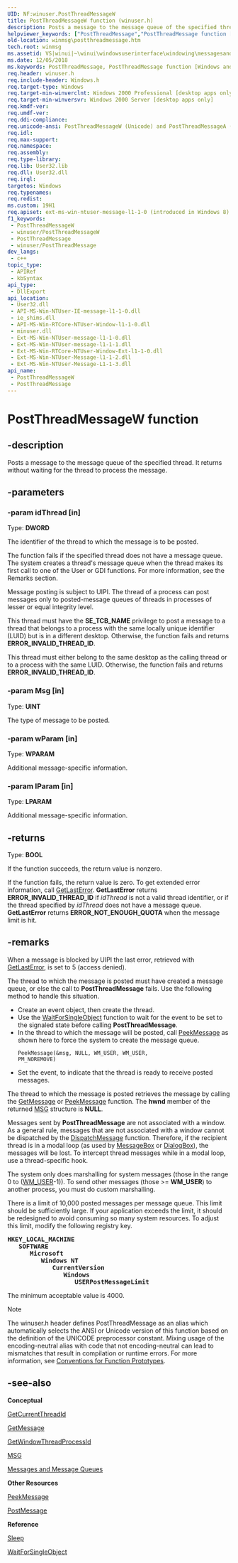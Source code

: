 ```yaml
---
UID: NF:winuser.PostThreadMessageW
title: PostThreadMessageW function (winuser.h)
description: Posts a message to the message queue of the specified thread. It returns without waiting for the thread to process the message.
helpviewer_keywords: ["PostThreadMessage","PostThreadMessage function [Windows and Messages]","PostThreadMessageA","PostThreadMessageW","_win32_PostThreadMessage","_win32_postthreadmessage_cpp","winmsg.postthreadmessage","winui._win32_postthreadmessage","winuser/PostThreadMessage","winuser/PostThreadMessageA","winuser/PostThreadMessageW"]
old-location: winmsg\postthreadmessage.htm
tech.root: winmsg
ms.assetid: VS|winui|~\winui\windowsuserinterface\windowing\messagesandmessagequeues\messagesandmessagequeuesreference\messagesandmessagequeuesfunctions\postthreadmessage.htm
ms.date: 12/05/2018
ms.keywords: PostThreadMessage, PostThreadMessage function [Windows and Messages], PostThreadMessageA, PostThreadMessageW, _win32_PostThreadMessage, _win32_postthreadmessage_cpp, winmsg.postthreadmessage, winui._win32_postthreadmessage, winuser/PostThreadMessage, winuser/PostThreadMessageA, winuser/PostThreadMessageW
req.header: winuser.h
req.include-header: Windows.h
req.target-type: Windows
req.target-min-winverclnt: Windows 2000 Professional [desktop apps only]
req.target-min-winversvr: Windows 2000 Server [desktop apps only]
req.kmdf-ver: 
req.umdf-ver: 
req.ddi-compliance: 
req.unicode-ansi: PostThreadMessageW (Unicode) and PostThreadMessageA (ANSI)
req.idl: 
req.max-support: 
req.namespace: 
req.assembly: 
req.type-library: 
req.lib: User32.lib
req.dll: User32.dll
req.irql: 
targetos: Windows
req.typenames: 
req.redist: 
ms.custom: 19H1
req.apiset: ext-ms-win-ntuser-message-l1-1-0 (introduced in Windows 8)
f1_keywords:
 - PostThreadMessageW
 - winuser/PostThreadMessageW
 - PostThreadMessage
 - winuser/PostThreadMessage
dev_langs:
 - c++
topic_type:
 - APIRef
 - kbSyntax
api_type:
 - DllExport
api_location:
 - User32.dll
 - API-MS-Win-NTUser-IE-message-l1-1-0.dll
 - ie_shims.dll
 - API-MS-Win-RTCore-NTUser-Window-l1-1-0.dll
 - minuser.dll
 - Ext-MS-Win-NTUser-message-l1-1-0.dll
 - Ext-MS-Win-NTUser-message-l1-1-1.dll
 - Ext-MS-Win-RTCore-NTUser-Window-Ext-l1-1-0.dll
 - Ext-MS-Win-NTUser-Message-l1-1-2.dll
 - Ext-MS-Win-NTUser-Message-L1-1-3.dll
api_name:
 - PostThreadMessageW
 - PostThreadMessage
---
```


# PostThreadMessageW function


## -description

Posts a message to the message queue of the specified thread. It returns without waiting for the thread to process the message.

## -parameters

### -param idThread [in]

Type: <b>DWORD</b>

The identifier of the thread to which the message is to be posted.

The function fails if the specified thread does not have a message queue. The system creates a thread's message queue when the thread makes its first call to one of the User or GDI functions. For more information, see the Remarks section.

Message posting is subject to UIPI. The thread of a process can post messages only to posted-message queues of threads in processes of lesser or equal integrity level.

 This thread must have the <b>SE_TCB_NAME</b> privilege to post a message to a thread that belongs to a process with the same locally unique identifier (LUID) but is in a different desktop. Otherwise, the function fails and returns <b>ERROR_INVALID_THREAD_ID</b>.

 This thread must either belong to the same desktop as the calling thread or to a process with the same LUID. Otherwise, the function fails and returns <b>ERROR_INVALID_THREAD_ID</b>.

### -param Msg [in]

Type: <b>UINT</b>

The type of message to be posted.

### -param wParam [in]

Type: <b>WPARAM</b>

Additional message-specific information.

### -param lParam [in]

Type: <b>LPARAM</b>

Additional message-specific information.

## -returns

Type: <b>BOOL</b>

If the function succeeds, the return value is nonzero.

If the function fails, the return value is zero. To get extended error information, call <a href="/windows/desktop/api/errhandlingapi/nf-errhandlingapi-getlasterror">GetLastError</a>. <b>GetLastError</b> returns <b>ERROR_INVALID_THREAD_ID</b> if <i>idThread</i> is not a valid thread identifier, or if the thread specified by <i>idThread</i> does not have a message queue. <b>GetLastError</b> returns <b>ERROR_NOT_ENOUGH_QUOTA</b> when the message limit is hit.

## -remarks

 When a message is blocked by UIPI the last error, retrieved with <a href="/windows/desktop/api/errhandlingapi/nf-errhandlingapi-getlasterror">GetLastError</a>, is set to 5 (access denied).

The thread to which the message is posted must have created a message queue, or else the call to <b>PostThreadMessage</b> fails. Use the following method to handle this situation. 

				

<ul>
<li>
Create an event object, then create the thread.

</li>
<li>
Use the <a href="/windows/desktop/api/synchapi/nf-synchapi-waitforsingleobject">WaitForSingleObject</a> function to wait for the event to be set to the signaled state before calling <b>PostThreadMessage</b>.

</li>
<li>
In the thread to which the message will be posted, call <a href="/windows/desktop/api/winuser/nf-winuser-peekmessagea">PeekMessage</a> as shown here to force the system to create the message queue.

<code>PeekMessage(&amp;msg, NULL, WM_USER, WM_USER, PM_NOREMOVE)</code>

</li>
<li>
Set the event, to indicate that the thread is ready to receive posted messages.

</li>
</ul>
The thread to which the message is posted retrieves the message by calling the <a href="/windows/desktop/api/winuser/nf-winuser-getmessage">GetMessage</a> or <a href="/windows/desktop/api/winuser/nf-winuser-peekmessagea">PeekMessage</a> function. The <b>hwnd</b> member of the returned <a href="/windows/desktop/api/winuser/ns-winuser-msg">MSG</a> structure is <b>NULL</b>.

Messages sent by <b>PostThreadMessage</b> are not associated with a window. As a general rule, messages that are not associated with a window cannot be dispatched by the <a href="/windows/desktop/api/winuser/nf-winuser-dispatchmessage">DispatchMessage</a> function. Therefore, if the recipient thread is in a modal loop (as used by <a href="/windows/desktop/api/winuser/nf-winuser-messagebox">MessageBox</a> or <a href="/windows/desktop/api/winuser/nf-winuser-dialogboxa">DialogBox</a>), the messages will be lost. To intercept thread messages while in a modal loop, use a thread-specific hook.

The system only does marshalling for system messages (those in the range 0 to (<a href="/windows/desktop/winmsg/wm-user">WM_USER</a>-1)). To send other messages (those &gt;= <b>WM_USER</b>) to another process, you must do custom marshalling.

 There is a limit of 10,000 posted messages per message queue. This limit should be sufficiently large. If your application exceeds the limit, it should be redesigned to avoid consuming so many system resources. To adjust this limit, modify the following registry key.


<pre xml:space="preserve"><b>HKEY_LOCAL_MACHINE</b>
   <b>SOFTWARE</b>
      <b>Microsoft</b>
         <b>Windows NT</b>
            <b>CurrentVersion</b>
               <b>Windows</b>
                  <b>USERPostMessageLimit</b></pre>


The minimum acceptable value is 4000.
			





> [!NOTE]
> The winuser.h header defines PostThreadMessage as an alias which automatically selects the ANSI or Unicode version of this function based on the definition of the UNICODE preprocessor constant. Mixing usage of the encoding-neutral alias with code that not encoding-neutral can lead to mismatches that result in compilation or runtime errors. For more information, see [Conventions for Function Prototypes](/windows/win32/intl/conventions-for-function-prototypes).

## -see-also

<b>Conceptual</b>



<a href="/windows/desktop/api/processthreadsapi/nf-processthreadsapi-getcurrentthreadid">GetCurrentThreadId</a>



<a href="/windows/desktop/api/winuser/nf-winuser-getmessage">GetMessage</a>



<a href="/windows/desktop/api/winuser/nf-winuser-getwindowthreadprocessid">GetWindowThreadProcessId</a>



<a href="/windows/desktop/api/winuser/ns-winuser-msg">MSG</a>



<a href="/windows/desktop/winmsg/messages-and-message-queues">Messages and Message Queues</a>



<b>Other Resources</b>



<a href="/windows/desktop/api/winuser/nf-winuser-peekmessagea">PeekMessage</a>



<a href="/windows/desktop/api/winuser/nf-winuser-postmessagea">PostMessage</a>



<b>Reference</b>



<a href="/windows/desktop/api/synchapi/nf-synchapi-sleep">Sleep</a>



<a href="/windows/desktop/api/synchapi/nf-synchapi-waitforsingleobject">WaitForSingleObject</a>


